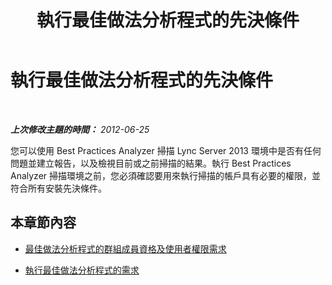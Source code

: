 ﻿---
title: 執行最佳做法分析程式的先決條件
TOCTitle: 執行最佳做法分析程式的先決條件
ms:assetid: 0521c48b-3e99-449f-a8b9-33fd34ce3bea
ms:mtpsurl: https://technet.microsoft.com/zh-tw/library/Gg591341(v=OCS.15)
ms:contentKeyID: 49289958
ms.date: 08/10/2015
mtps_version: v=OCS.15
ms.translationtype: HT
---

# 執行最佳做法分析程式的先決條件

 

_**上次修改主題的時間：** 2012-06-25_

您可以使用 Best Practices Analyzer 掃描 Lync Server 2013 環境中是否有任何問題並建立報告，以及檢視目前或之前掃描的結果。執行 Best Practices Analyzer 掃描環境之前，您必須確認要用來執行掃描的帳戶具有必要的權限，並符合所有安裝先決條件。

## 本章節內容

  - [最佳做法分析程式的群組成員資格及使用者權限需求](lync-server-2013-group-memberships-and-user-rights-requirements-for-best-practices-analyzer.md)

  - [執行最佳做法分析程式的需求](lync-server-2013-requirements-for-running-best-practices-analyzer.md)


